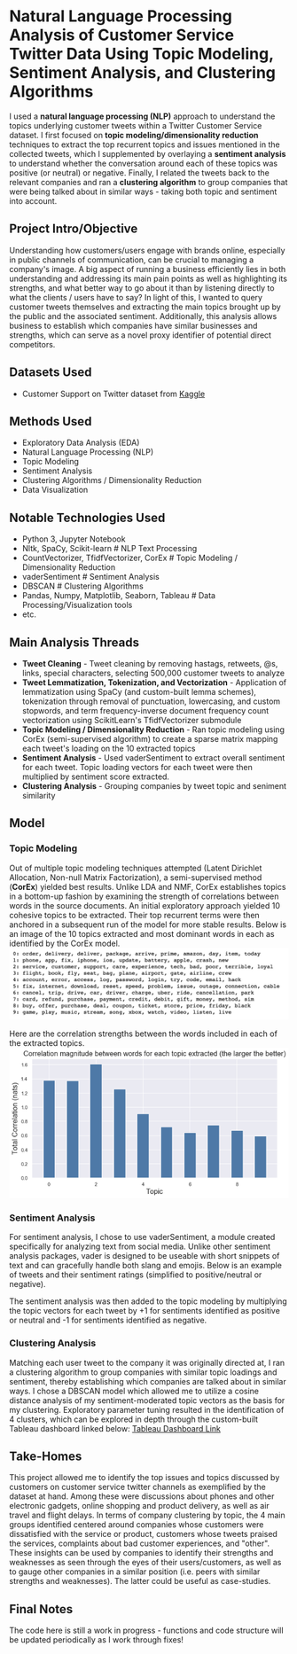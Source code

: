 # Natural Language Processing Analysis of Customer Service Twitter Data Using Topic Modeling, Sentiment Analysis, and Clustering Algorithms
I used a **natural language processing (NLP)** approach to understand the topics underlying customer tweets within a Twitter Customer Service dataset. I first focused on **topic modeling/dimensionality reduction** techniques to extract the top recurrent topics and issues mentioned in the collected tweets, which I supplemented by overlaying a **sentiment analysis** to understand whether the conversation around each of these topics was positive (or neutral) or negative. Finally, I related the tweets back to the relevant companies and ran a **clustering algorithm** to group companies that were being talked about in similar ways - taking both topic and sentiment into account.

## Project Intro/Objective
Understanding how customers/users engage with brands online, especially in public channels of communication, can be crucial to managing a company's image. A big aspect of running a business efficiently lies in both understanding and addressing its main pain points as well as highlighting its strengths, and what better way to go about it than by listening directly to what the clients / users have to say? In light of this, I wanted to query customer tweets themselves and extracting the main topics brought up by the public and the associated sentiment. Additionally, this analysis allows business to establish which companies have similar businesses and strengths, which can serve as a novel proxy identifier of potential direct competitors.


## Datasets Used
* Customer Support on Twitter dataset from [Kaggle](https://www.kaggle.com/thoughtvector/customer-support-on-twitter)

## Methods Used
* Exploratory Data Analysis (EDA)
* Natural Language Processing (NLP)
* Topic Modeling 
* Sentiment Analysis 
* Clustering Algorithms / Dimensionality Reduction
* Data Visualization

## Notable Technologies Used
* Python 3, Jupyter Notebook
* Nltk, SpaCy, Scikit-learn # NLP Text Processing
* CountVectorizer, TfidfVectorizer, CorEx # Topic Modeling / Dimensionality Reduction
* vaderSentiment # Sentiment Analysis
* DBSCAN # Clustering Algorithms
* Pandas, Numpy, Matplotlib, Seaborn, Tableau # Data Processing/Visualization tools
* etc. 

## Main Analysis Threads
* **Tweet Cleaning** - Tweet cleaning by removing hastags, retweets, @s, links, special characters, selecting 500,000 customer tweets to analyze
* **Tweet Lemmatization, Tokenization, and Vectorization** - Application of lemmatization using SpaCy (and custom-built lemma schemes), tokenization through removal of punctuation, lowercasing, and custom stopwords, and term frequency-inverse document frequency count vectorization using ScikitLearn's TfidfVectorizer submodule
* **Topic Modeling / Dimensionality Reduction** - Ran topic modeling using CorEx (semi-supervised algorithm) to create a sparse matrix mapping each tweet's loading on the 10 extracted topics
* **Sentiment Analysis** - Used vaderSentiment to extract overall sentiment for each tweet. Topic loading vectors for each tweet were then multiplied by sentiment score extracted.
* **Clustering Analysis** - Grouping companies by tweet topic and seniment similarity

## Model 
### Topic Modeling
Out of multiple topic modeling techniques attempted (Latent Dirichlet Allocation, Non-null Matrix Factorization), a semi-supervised method (**CorEx**) yielded best results. Unlike LDA and NMF, CorEx establishes topics in a bottom-up fashion by examining the strength of correlations between words in the source documents. An initial exploratory approach yielded 10 cohesive topics to be extracted. Their top recurrent terms were then anchored in a subsequent run of the model for more stable results.
Below is an image of the 10 topics extracted and most dominant words in each as identified by the CorEx model. 
![Topics & words](img/corex_topics.jpg)

Here are the correlation strengths between the words included in each of the extracted topics.
![Topic-Words correlations](img/corex_loadings.png)

### Sentiment Analysis
For sentiment analysis, I chose to use vaderSentiment, a module created specifically for analyzing text from social media. Unlike other sentiment analysis packages, vader is designed to be useable with short snippets of text and can gracefully handle both slang and emojis. Below is an example of tweets and their sentiment ratings (simplified to positive/neutral or negative). 

The sentiment analysis was then added to the topic modeling by multiplying the topic vectors for each tweet by +1 for sentiments identified as positive or neutral and -1 for sentiments identified as negative.

### Clustering Analysis
Matching each user tweet to the company it was originally directed at, I ran a clustering algorithm to group companies with similar topic loadings and sentiment, thereby establishing which companies are talked about in similar ways. I chose a DBSCAN model which allowed me to utilize a cosine distance analysis of my sentiment-moderated topic vectors as the basis for my clustering. Exploratory parameter tuning resulted in the identification of 4 clusters, which can be explored in depth through the custom-built Tableau dashboard linked below:
[Tableau Dashboard Link](https://public.tableau.com/profile/valentina.pena#!/vizhome/TopicAnalysisofCustomerServiceTwitter/Dashboard1)


## Take-Homes
This project allowed me to identify the top issues and topics discussed by customers on customer service twitter channels as exemplified by the dataset at hand. Among these were discussions about phones and other electronic gadgets, online shopping and product delivery, as well as air travel and flight delays. In terms of company clustering by topic, the 4 main groups identified centered around companies whose customers were dissatisfied with the service or product, customers whose tweets praised the services, complaints about bad customer experiences, and "other". These insights can be used by companies to identify their strengths and weaknesses as seen through the eyes of their users/customers, as well as to gauge other companies in a similar position (i.e. peers with similar strengths and weaknesses). The latter could be useful as case-studies.

## Final Notes
The code here is still a work in progress - functions and code structure will be updated periodically as I work through fixes!
